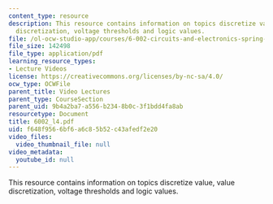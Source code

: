 ```yaml
---
content_type: resource
description: This resource contains information on topics discretize value, value
  discretization, voltage thresholds and logic values.
file: /ol-ocw-studio-app/courses/6-002-circuits-and-electronics-spring-2007/f648f9566bf6a6c85b52c43afedf2e20_6002_l4.pdf
file_size: 142498
file_type: application/pdf
learning_resource_types:
- Lecture Videos
license: https://creativecommons.org/licenses/by-nc-sa/4.0/
ocw_type: OCWFile
parent_title: Video Lectures
parent_type: CourseSection
parent_uid: 9b4a2ba7-a556-b234-8b0c-3f1bdd4fa8ab
resourcetype: Document
title: 6002_l4.pdf
uid: f648f956-6bf6-a6c8-5b52-c43afedf2e20
video_files:
  video_thumbnail_file: null
video_metadata:
  youtube_id: null
---
```

This resource contains information on topics discretize value, value discretization, voltage thresholds and logic values.